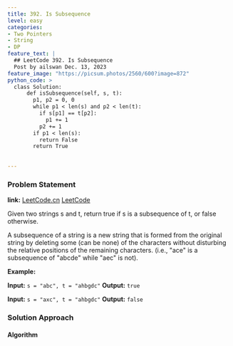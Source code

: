 ```yaml
---
title: 392. Is Subsequence
level: easy
categories:
- Two Pointers
- String
- DP
feature_text: |
  ## LeetCode 392. Is Subsequence
  Post by ailswan Dec. 13, 2023
feature_image: "https://picsum.photos/2560/600?image=872"
python_code: >
  class Solution:
      def isSubsequence(self, s, t):
        p1, p2 = 0, 0
        while p1 < len(s) and p2 < len(t):
          if s[p1] == t[p2]:
            p1 += 1
          p2 += 1
        if p1 < len(s):
          return False
        return True
      
         
---
```


### Problem Statement
**link:**
[LeetCode.cn](https://leetcode.cn/problems/is-subsequence/)
[LeetCode](https://leetcode.com/problems/is-subsequence/)

Given two strings s and t, return true if s is a subsequence of t, or false otherwise.

A subsequence of a string is a new string that is formed from the original string by deleting some (can be none) of the characters without disturbing the relative positions of the remaining characters. (i.e., "ace" is a subsequence of "abcde" while "aec" is not).
 
**Example:**

**Input:** `s = "abc", t = "ahbgdc"`
**Output:** `true`
 
**Input:** `s = "axc", t = "ahbgdc"`
**Output:** `false`

### Solution Approach
 

#### Algorithm
 
